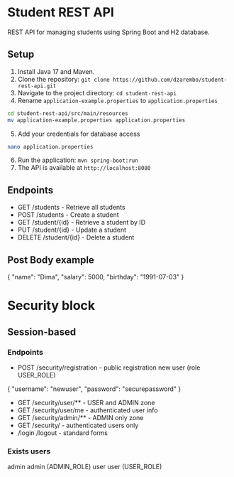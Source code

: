 # Student REST API

REST API for managing students using Spring Boot and H2 database.

## Setup

1. Install Java 17 and Maven.
2. Clone the repository: `git clone https://github.com/dzarembo/student-rest-api.git`
3. Navigate to the project directory: `cd student-rest-api`
4. Rename `application-example.properties` to `application.properties`

```bash
cd student-rest-api/src/main/resources
mv application-example.properties application.properties
```

5. Add your credentials for database access

```bash
nano application.properties
```

6. Run the application: `mvn spring-boot:run`
7. The API is available at `http://localhost:8080`

## Endpoints

- GET /students - Retrieve all students
- POST /students - Create a student
- GET /student/{id} - Retrieve a student by ID
- PUT /student/{id} - Update a student
- DELETE /student/{id} - Delete a student


## Post Body example

{
"name": "Dima",
"salary": 5000,
"birthday": "1991-07-03"
}

# Security block
## Session-based
### Endpoints

- POST /security/registration - public registration new user (role USER_ROLE)
  
{
  "username": "newuser",
  "password": "securepassword"
  }
- GET /security/user/** - USER and ADMIN zone
- GET /security/user/me - authenticated user info
- GET /security/admin/** - ADMIN only zone
- GET /security/ - authenticated users only 
- /login /logout  - standard forms

### Exists users
admin admin (ADMIN_ROLE)
user user (USER_ROLE)
